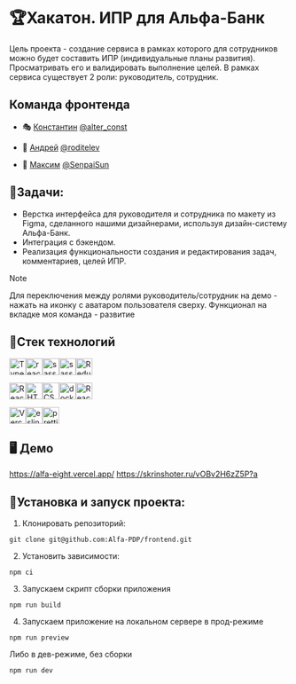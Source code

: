 # 🏆Хакатон. ИПР для Альфа-Банк

Цель проекта - создание сервиса в рамках которого для сотрудников можно будет
составить ИПР (индивидуальные планы развития). Просматривать его и валидировать выполнение
целей. В рамках сервиса существует 2 роли: руководитель, сотрудник. 


## Команда фронтенда

- 🎭 [Константин](https://github.com/ConstantineEpifanov)  <a href="https://t.me/alter_const" target="_blank">@alter_const</a> 

- 🏅 [Андрей](https://github.com/rodandr13)  <a href="https://t.me/roditelev" target="_blank">@roditelev</a>

- 🎎 [Максим](https://github.com/SenpaiSun)  <a href="https://t.me/SenpaiSun" target="_blank">@SenpaiSun</a>


## 💼Задачи:

- Верстка интерфейса для руководителя и сотрудника по макету из Figma, сделанного нашими дизайнерами, используя дизайн-систему Альфа-Банк.
- Интеграция с бэкендом.
- Реализация функциональности создания и редактирования задач, комментариев, целей ИПР.

 > [!NOTE]
 > Для переключения между ролями руководитель/сотрудник на демо - нажать на иконку с аватаром пользователя сверху.
 > Функционал на вкладке моя команда - развитие

## 🦾Стек технологий

<img src="https://img.shields.io/badge/TypeScript-007ACC?style=for-the-badge&logo=typescript&logoColor=white" alt="TypeScript" height="30"/><img src="https://img.shields.io/badge/react-%2320232a.svg?style=for-the-badge&logo=react&logoColor=%2361DAFB" alt="react" height="30"/><img src="https://img.shields.io/badge/Sass-CC6699?style=for-the-badge&logo=sass&logoColor=white" alt="sass" height="30"/><img src="https://img.shields.io/badge/Material--UI-0081CB?style=for-the-badge&logo=material-ui&logoColor=white" alt="sass" height="30"/><img src="https://img.shields.io/badge/Redux-593D88?style=for-the-badge&logo=redux&logoColor=white" alt="Redux" height="30"/>

<img src="https://img.shields.io/badge/React_Router-CA4245?style=for-the-badge&logo=react-router&logoColor=white" alt="React_Router" height="30"/><img src="https://img.shields.io/badge/HTML5-E34F26?style=for-the-badge&logo=html5&logoColor=white" alt="HTML5" height="30"/><img src="https://img.shields.io/badge/CSS3-1572B6?style=for-the-badge&logo=css3&logoColor=white" alt="CSS3" height="30"/><img src="https://img.shields.io/badge/docker-%230db7ed.svg?style=for-the-badge&logo=docker&logoColor=white" alt="docker" height="30"/><img src="https://img.shields.io/badge/React%20Hook%20Form-%23EC5990.svg?style=for-the-badge&logo=reacthookform&logoColor=white" alt="React_Router" height="30"/> 

<img src="https://img.shields.io/badge/Vercel-000000?style=for-the-badge&logo=vercel&logoColor=white" alt="Vercel" height="30"/><img src="https://img.shields.io/badge/eslint-3A33D1?style=for-the-badge&logo=eslint&logoColor=white" alt="eslint" height="30"/><img src="https://img.shields.io/badge/prettier-1A2C34?style=for-the-badge&logo=prettier&logoColor=F7BA3E" alt="prettier" height="30"/>



## 🖥 Демо

https://alfa-eight.vercel.app/
https://skrinshoter.ru/vOBv2H6zZ5P?a

## 🚀Установка и запуск проекта:

1. Клонировать репозиторий:
```gitbash
git clone git@github.com:Alfa-PDP/frontend.git
```
2. Установить зависимости:
```gitbash
npm ci
```

3. Запускаем скрипт сборки приложения
```gitbash
npm run build
```

4. Запускаем приложение на локальном сервере в прод-режиме
```gitbash
npm run preview
```

Либо в дев-режиме, без сборки
```gitbash
npm run dev
```




